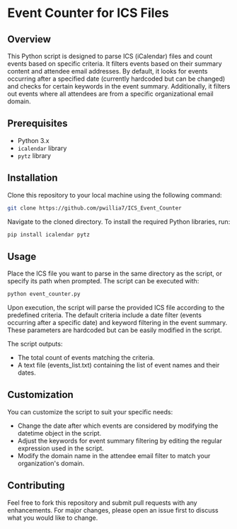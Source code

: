 # Event Counter for ICS Files

## Overview
This Python script is designed to parse ICS (iCalendar) files and count events based on specific criteria. It filters events based on their summary content and attendee email addresses. By default, it looks for events occurring after a specified date (currently hardcoded but can be changed) and checks for certain keywords in the event summary. Additionally, it filters out events where all attendees are from a specific organizational email domain.

## Prerequisites
- Python 3.x
- `icalendar` library
- `pytz` library

## Installation
Clone this repository to your local machine using the following command:

```bash
git clone https://github.com/pwillia7/ICS_Event_Counter
```

Navigate to the cloned directory. To install the required Python libraries, run:

```bash
pip install icalendar pytz

```
## Usage
Place the ICS file you want to parse in the same directory as the script, or specify its path when prompted. The script can be executed with:

```bash
python event_counter.py

```
Upon execution, the script will parse the provided ICS file according to the predefined criteria. The default criteria include a date filter (events occurring after a specific date) and keyword filtering in the event summary. These parameters are hardcoded but can be easily modified in the script.

The script outputs:

* The total count of events matching the criteria.
* A text file (events_list.txt) containing the list of event names and their dates.

## Customization

You can customize the script to suit your specific needs:

* Change the date after which events are considered by modifying the datetime object in the script.
* Adjust the keywords for event summary filtering by editing the regular expression used in the script.
* Modify the domain name in the attendee email filter to match your organization's domain.

## Contributing 
Feel free to fork this repository and submit pull requests with any enhancements. For major changes, please open an issue first to discuss what you would like to change.
